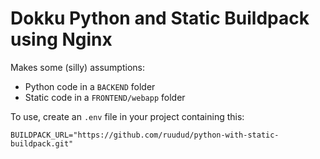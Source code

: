 # Dokku Python and Static Buildpack using Nginx

Makes some (silly) assumptions:

* Python code in a `BACKEND` folder
* Static code in a `FRONTEND/webapp` folder

To use, create an `.env` file in your project containing this:

    BUILDPACK_URL="https://github.com/ruudud/python-with-static-buildpack.git"

